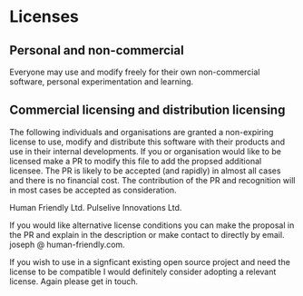 #  Licenses

## Personal and non-commercial

Everyone may use and modify freely for their own non-commercial software, personal experimentation and learning.

## Commercial licensing and distribution licensing

The following individuals and organisations are granted a non-expiring license to use, modify and distribute this software with their products and use in their internal developments. If you or organisation would like to be licensed make a PR to modify this file to add the propsed additional licensee. The PR is likely to be accepted (and rapidly) in almost all cases and there is no financial cost. The contribution of the PR and recognition will in most cases be accepted as consideration.

Human Friendly Ltd.
Pulselive Innovations Ltd.

If you would like alternative license conditions you can make the proposal in the PR and explain in the description or make contact to directly by email. joseph @ human-friendly.com.

If you wish to use in a signficant existing open source project and need the license to be compatible I would definitely consider adopting a relevant license. Again please get in touch.

